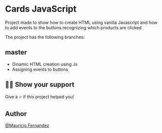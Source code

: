 # Cards JavaScript

Project made to show how to create HTML using vanilla Javascript and 
how to add events to the buttons recognizing which products are clicked

The project has the following branches:

## master

- Dinamic HTML creation using Js
- Assigning events to buttons 

## 👨‍🚀 Show your support

Give a ⭐️ if this project helped you!

## Author

[@Mauricio Fernandez](https://www.linkedin.com/in/mauriciofernandezdev/)